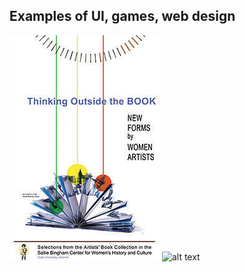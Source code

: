 ## Examples of UI, games, web design

![alt text][poster]
![alt text][poster2]

[poster]: poster-book.png "Poster"

[poster2]: pposter-history.png "Poster"
